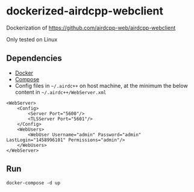 # dockerized-airdcpp-webclient
Dockerization of https://github.com/airdcpp-web/airdcpp-webclient

Only tested on Linux

## Dependencies
- [Docker](https://docs.docker.com/engine/installation/)
- [Compose](https://docs.docker.com/compose/install/)
- Config files in `~/.airdc++` on host machine, at the minimum the below content in `~/.airdc++/WebServer.xml`
```
<WebServer>
	<Config>
		<Server Port="5600"/>
		<TLSServer Port="5601"/>
	</Config>
	<WebUsers>
		<WebUser Username="admin" Password="admin" LastLogin="1458996101" Permissions="admin"/>
	</WebUsers>
</WebServer>
```

## Run
```
docker-compose -d up
```
